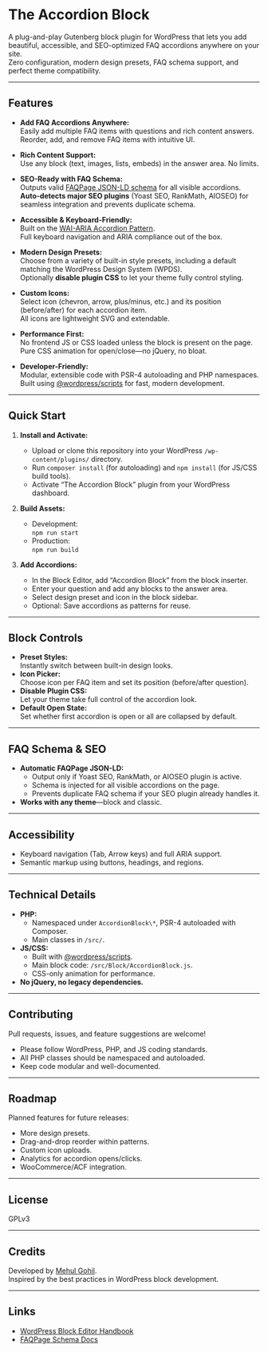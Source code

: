 # The Accordion Block

A plug-and-play Gutenberg block plugin for WordPress that lets you add beautiful, accessible, and SEO-optimized FAQ accordions anywhere on your site.  
Zero configuration, modern design presets, FAQ schema support, and perfect theme compatibility.

---

## Features

- **Add FAQ Accordions Anywhere:**  
  Easily add multiple FAQ items with questions and rich content answers.  
  Reorder, add, and remove FAQ items with intuitive UI.

- **Rich Content Support:**  
  Use any block (text, images, lists, embeds) in the answer area. No limits.

- **SEO-Ready with FAQ Schema:**  
  Outputs valid [FAQPage JSON-LD schema](https://developers.google.com/search/docs/appearance/structured-data/faqpage) for all visible accordions.  
  **Auto-detects major SEO plugins** (Yoast SEO, RankMath, AIOSEO) for seamless integration and prevents duplicate schema.

- **Accessible & Keyboard-Friendly:**  
  Built on the [WAI-ARIA Accordion Pattern](https://www.w3.org/WAI/ARIA/apg/patterns/accordion/).  
  Full keyboard navigation and ARIA compliance out of the box.

- **Modern Design Presets:**  
  Choose from a variety of built-in style presets, including a default matching the WordPress Design System (WPDS).  
  Optionally **disable plugin CSS** to let your theme fully control styling.

- **Custom Icons:**  
  Select icon (chevron, arrow, plus/minus, etc.) and its position (before/after) for each accordion item.  
  All icons are lightweight SVG and extendable.

- **Performance First:**  
  No frontend JS or CSS loaded unless the block is present on the page.  
  Pure CSS animation for open/close—no jQuery, no bloat.

- **Developer-Friendly:**  
  Modular, extensible code with PSR-4 autoloading and PHP namespaces.  
  Built using [@wordpress/scripts](https://developer.wordpress.org/block-editor/reference-guides/packages/packages-scripts/) for fast, modern development.

---

## Quick Start

1. **Install and Activate:**
    - Upload or clone this repository into your WordPress `/wp-content/plugins/` directory.
    - Run `composer install` (for autoloading) and `npm install` (for JS/CSS build tools).
    - Activate “The Accordion Block” plugin from your WordPress dashboard.

2. **Build Assets:**
    - Development:  
      `npm run start`
    - Production:  
      `npm run build`

3. **Add Accordions:**
    - In the Block Editor, add “Accordion Block” from the block inserter.
    - Enter your question and add any blocks to the answer area.
    - Select design preset and icon in the block sidebar.
    - Optional: Save accordions as patterns for reuse.

---

## Block Controls

- **Preset Styles:**  
  Instantly switch between built-in design looks.
- **Icon Picker:**  
  Choose icon per FAQ item and set its position (before/after question).
- **Disable Plugin CSS:**  
  Let your theme take full control of the accordion look.
- **Default Open State:**  
  Set whether first accordion is open or all are collapsed by default.

---

## FAQ Schema & SEO

- **Automatic FAQPage JSON-LD:**  
  - Output only if Yoast SEO, RankMath, or AIOSEO plugin is active.
  - Schema is injected for all visible accordions on the page.
  - Prevents duplicate FAQ schema if your SEO plugin already handles it.
- **Works with any theme**—block and classic.

---

## Accessibility

- Keyboard navigation (Tab, Arrow keys) and full ARIA support.
- Semantic markup using buttons, headings, and regions.

---

## Technical Details

- **PHP:**  
  - Namespaced under `AccordionBlock\*`, PSR-4 autoloaded with Composer.
  - Main classes in `/src/`.
- **JS/CSS:**  
  - Built with [@wordpress/scripts](https://developer.wordpress.org/block-editor/reference-guides/packages/packages-scripts/).
  - Main block code: `/src/Block/AccordionBlock.js`.
  - CSS-only animation for performance.
- **No jQuery, no legacy dependencies.**

---

## Contributing

Pull requests, issues, and feature suggestions are welcome!

- Please follow WordPress, PHP, and JS coding standards.
- All PHP classes should be namespaced and autoloaded.
- Keep code modular and well-documented.

---

## Roadmap

Planned features for future releases:
- More design presets.
- Drag-and-drop reorder within patterns.
- Custom icon uploads.
- Analytics for accordion opens/clicks.
- WooCommerce/ACF integration.

---

## License

GPLv3

---

## Credits

Developed by [Mehul Gohil](https://mehulgohil.com/).  
Inspired by the best practices in WordPress block development.

---

## Links

- [WordPress Block Editor Handbook](https://developer.wordpress.org/block-editor/)
- [FAQPage Schema Docs](https://developers.google.com/search/docs/appearance/structured-data/faqpage)
